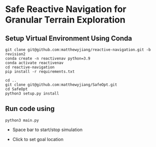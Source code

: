 # Safe Reactive Navigation for Granular Terrain Exploration

## Setup Virtual Environment Using Conda

```
git clone git@github.com:matthewyjiang/reactive-navigation.git -b revision2
conda create -n reactivenav python=3.9
conda activate reactivenav
cd reactive-navigation
pip install -r requirements.txt

cd ..
git clone git@github.com:matthewyjiang/SafeOpt.git
cd SafeOpt
python3 setup.py install
```

## Run code using 

```python3 main.py```

- Space bar to start/stop simulation

- Click to set goal location
